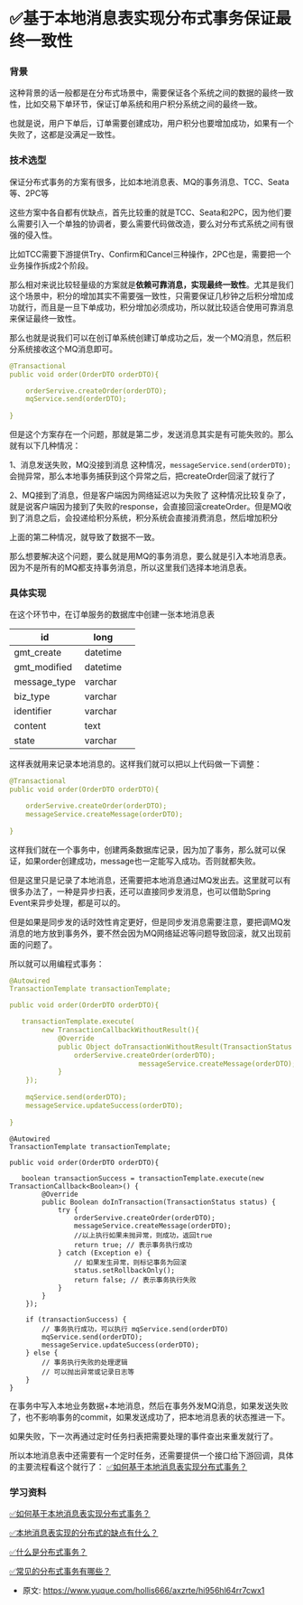 # ✅基于本地消息表实现分布式事务保证最终一致性
<!--page header-->

<a name="kIIiW"></a>
### 背景

这种背景的话一般都是在分布式场景中，需要保证各个系统之间的数据的最终一致性，比如交易下单环节，保证订单系统和用户积分系统之间的最终一致。

也就是说，用户下单后，订单需要创建成功，用户积分也要增加成功，如果有一个失败了，这都是没满足一致性。

<a name="Jz35o"></a>
### 技术选型

保证分布式事务的方案有很多，比如本地消息表、MQ的事务消息、TCC、Seata等、2PC等

这些方案中各自都有优缺点，首先比较重的就是TCC、Seata和2PC，因为他们要么需要引入一个单独的协调者，要么需要代码做改造，要么对分布式系统之间有很强的侵入性。

比如TCC需要下游提供Try、Confirm和Cancel三种操作，2PC也是，需要把一个业务操作拆成2个阶段。

那么相对来说比较轻量级的方案就是**依赖可靠消息，实现最终一致性**。尤其是我们这个场景中，积分的增加其实不需要强一致性，只需要保证几秒钟之后积分增加成功就行，而且是一旦下单成功，积分增加必须成功，所以就比较适合使用可靠消息来保证最终一致性。

那么也就是说我们可以在创订单系统创建订单成功之后，发一个MQ消息，然后积分系统接收这个MQ消息即可。

```yaml
@Transactional
public void order(OrderDTO orderDTO){

	orderServive.createOrder(orderDTO);
	mqService.send(orderDTO);
	
}
```

但是这个方案存在一个问题，那就是第二步，发送消息其实是有可能失败的。那么就有以下几种情况：

1、消息发送失败，MQ没接到消息
这种情况，`messageService.send(orderDTO);`会抛异常，那么本地事务捕获到这个异常之后，把createOrder回滚了就行了

2、MQ接到了消息，但是客户端因为网络延迟以为失败了
这种情况比较复杂了，就是说客户端因为接到了失败的response，会直接回滚createOrder。但是MQ收到了消息之后，会投递给积分系统，积分系统会直接消费消息，然后增加积分


上面的第二种情况，就导致了数据不一致。

那么想要解决这个问题，要么就是用MQ的事务消息，要么就是引入本地消息表。因为不是所有的MQ都支持事务消息，所以这里我们选择本地消息表。

<a name="kubu8"></a>
### 具体实现

在这个环节中，在订单服务的数据库中创建一张本地消息表

| id | long |  |
| --- | --- | --- |
| gmt_create | datetime |  |
| gmt_modified | datetime |  |
| message_type | varchar |  |
| biz_type | varchar |  |
| identifier | varchar |  |
| content | text |  |
| state | varchar |  |


这样表就用来记录本地消息的。这样我们就可以把以上代码做一下调整：

```yaml
@Transactional
public void order(OrderDTO orderDTO){

	orderServive.createOrder(orderDTO);
	messageService.createMessage(orderDTO);
	
}
```

这样我们就在一个事务中，创建两条数据库记录，因为加了事务，那么就可以保证，如果order创建成功，message也一定能写入成功。否则就都失败。

但是这里只是记录了本地消息，还需要把本地消息通过MQ发出去。这里就可以有很多办法了，一种是异步扫表，还可以直接同步发消息，也可以借助Spring Event来异步处理，都是可以的。

但是如果是同步发的话时效性肯定更好，但是同步发消息需要注意，要把调MQ发消息的地方放到事务外，要不然会因为MQ网络延迟等问题导致回滚，就又出现前面的问题了。

所以就可以用编程式事务：

```yaml
@Autowired
TransactionTemplate transactionTemplate;

public void order(OrderDTO orderDTO){

   transactionTemplate.execute(
        new TransactionCallbackWithoutResult(){  
            @Override
            public Object doTransactionWithoutResult(TransactionStatus status){  
                orderServive.createOrder(orderDTO);
								messageService.createMessage(orderDTO);
            }  
    }); 
    
	mqService.send(orderDTO);
	messageService.updateSuccess(orderDTO);
	
}
```

```
@Autowired
TransactionTemplate transactionTemplate;

public void order(OrderDTO orderDTO){

   boolean transactionSuccess = transactionTemplate.execute(new TransactionCallback<Boolean>() {
        @Override
        public Boolean doInTransaction(TransactionStatus status) {
            try {
                orderServive.createOrder(orderDTO);
                messageService.createMessage(orderDTO);
                //以上执行如果未抛异常，则成功，返回true
                return true; // 表示事务执行成功
            } catch (Exception e) {
                // 如果发生异常，则标记事务为回滚
                status.setRollbackOnly();
                return false; // 表示事务执行失败
            }
        }
    });

    if (transactionSuccess) {
        // 事务执行成功，可以执行 mqService.send(orderDTO)
        mqService.send(orderDTO);
        messageService.updateSuccess(orderDTO);
    } else {
        // 事务执行失败的处理逻辑
        // 可以抛出异常或记录日志等
    }
}

```

在事务中写入本地业务数据+本地消息，然后在事务外发MQ消息，如果发送失败了，也不影响事务的commit，如果发送成功了，把本地消息表的状态推进一下。

如果失败，下一次再通过定时任务扫表把需要处理的事件查出来重发就行了。

所以本地消息表中还需要有一个定时任务，还需要提供一个接口给下游回调，具体的主要流程看这个就行了：
[✅如何基于本地消息表实现分布式事务？](https://www.yuque.com/hollis666/axzrte/xm675quxo1bc5qm8?view=doc_embed)

<a name="e51e79c6"></a>
### 学习资料

[✅如何基于本地消息表实现分布式事务？](https://www.yuque.com/hollis666/axzrte/xm675quxo1bc5qm8?view=doc_embed)

[✅本地消息表实现的分布式的缺点有什么？](https://www.yuque.com/hollis666/axzrte/gamq6s7qf25cn332?view=doc_embed)

[✅什么是分布式事务？](https://www.yuque.com/hollis666/axzrte/pgzeqn8h4nxl1o6h?view=doc_embed)

[✅常见的分布式事务有哪些？](https://www.yuque.com/hollis666/axzrte/yr0lu6?view=doc_embed)




<!--page footer-->
- 原文: <https://www.yuque.com/hollis666/axzrte/hi956hl64rr7cwx1>